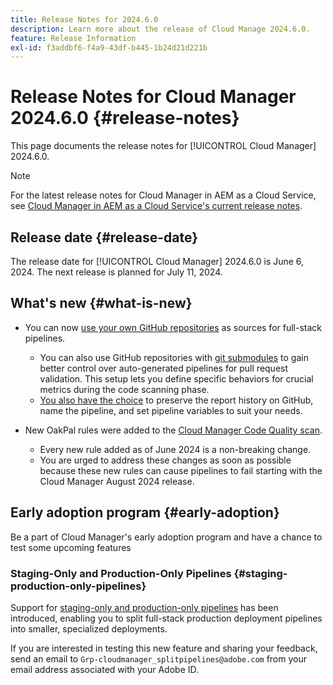 ```yaml
---
title: Release Notes for 2024.6.0
description: Learn more about the release of Cloud Manage 2024.6.0.
feature: Release Information
exl-id: f3addbf6-f4a9-43df-b445-1b24d21d221b
---
```

# Release Notes for Cloud Manager 2024.6.0 {#release-notes}

This page documents the release notes for [!UICONTROL Cloud Manager] 2024.6.0.

>[!NOTE]
>
>For the latest release notes for Cloud Manager in AEM as a Cloud Service, see [Cloud Manager in AEM as a Cloud Service's current release notes](https://experienceleague.adobe.com/en/docs/experience-manager-cloud-service/content/release-notes/cloud-manager/current).

## Release date {#release-date}

The release date for [!UICONTROL Cloud Manager] 2024.6.0 is June 6, 2024. The next release is planned for July 11, 2024.

## What's new {#what-is-new}

* You can now [use your own GitHub repositories](/help/managing-code/private-repositories.md) as sources for full-stack pipelines.

  * You can also use GitHub repositories with [git submodules](/help/managing-code/git-submodules.md) to gain better control over auto-generated pipelines for pull request validation. This setup lets you define specific behaviors for crucial metrics during the code scanning phase.
  * [You also have the choice](/help/managing-code/github-check-config.md) to preserve the report history on GitHub, name the pipeline, and set pipeline variables to suit your needs.
* New OakPal rules were added to the [Cloud Manager Code Quality scan](/help/using/custom-code-quality-rules.md#oakpal-ui-content-package).
  * Every new rule added as of June 2024 is a non-breaking change.
  * You are urged to address these changes as soon as possible because these new rules can cause pipelines to fail starting with the Cloud Manager August 2024 release.

## Early adoption program {#early-adoption}

Be a part of Cloud Manager's early adoption program and have a chance to test some upcoming features

### Staging-Only and Production-Only Pipelines {#staging-production-only-pipelines}

Support for [staging-only and production-only pipelines](/help/using/stage-prod-only.md) has been introduced, enabling you to split full-stack production deployment pipelines into smaller, specialized deployments.

If you are interested in testing this new feature and sharing your feedback, send an email to  `Grp-cloudmanager_splitpipelines@adobe.com` from your email address associated with your Adobe ID.
